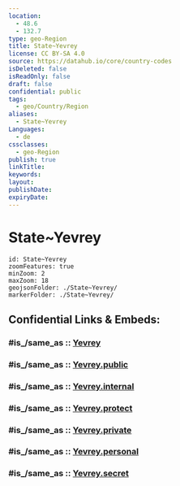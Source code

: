 ```yaml
---
location:
  - 48.6
  - 132.7
type: geo-Region
title: State~Yevrey
license: CC BY-SA 4.0
source: https://datahub.io/core/country-codes
isDeleted: false
isReadOnly: false
draft: false
confidential: public
tags:
  - geo/Country/Region
aliases:
  - State~Yevrey
Languages:
  - de
cssclasses:
  - geo-Region
publish: true
linkTitle:
keywords:
layout:
publishDate:
expiryDate:
---
```


# State~Yevrey

```leaflet
id: State~Yevrey
zoomFeatures: true 
minZoom: 2 
maxZoom: 18
geojsonFolder: ./State~Yevrey/
markerFolder: ./State~Yevrey/
```


## Confidential Links & Embeds: 

### #is_/same_as :: [Yevrey](/_Standards/Earth/Continent/Asia/Asia~North/Asia~NorthEast/Yevrey.md) 

### #is_/same_as :: [Yevrey.public](/_public/Earth/Continent/Asia/Asia~North/Asia~NorthEast/Yevrey.public.md) 

### #is_/same_as :: [Yevrey.internal](/_internal/Earth/Continent/Asia/Asia~North/Asia~NorthEast/Yevrey.internal.md) 

### #is_/same_as :: [Yevrey.protect](/_protect/Earth/Continent/Asia/Asia~North/Asia~NorthEast/Yevrey.protect.md) 

### #is_/same_as :: [Yevrey.private](/_private/Earth/Continent/Asia/Asia~North/Asia~NorthEast/Yevrey.private.md) 

### #is_/same_as :: [Yevrey.personal](/_personal/Earth/Continent/Asia/Asia~North/Asia~NorthEast/Yevrey.personal.md) 

### #is_/same_as :: [Yevrey.secret](/_secret/Earth/Continent/Asia/Asia~North/Asia~NorthEast/Yevrey.secret.md)

